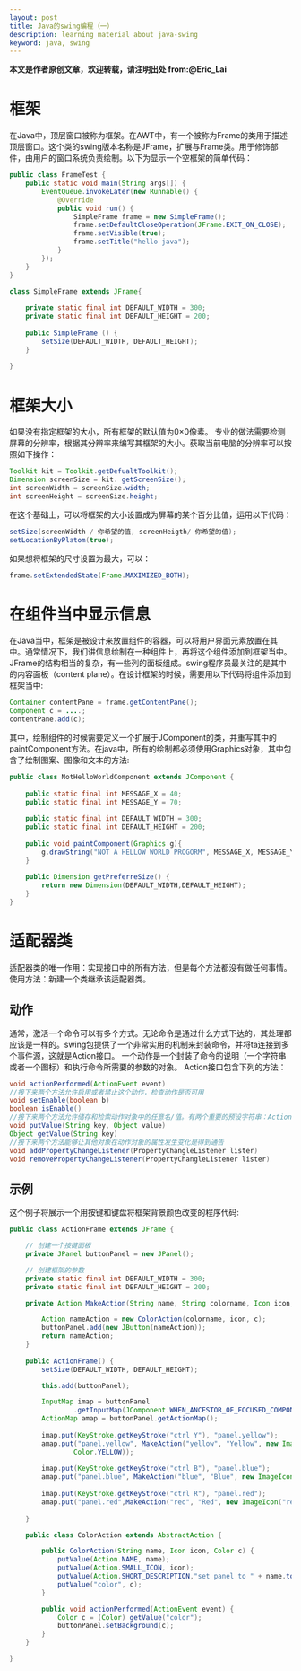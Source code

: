 ```yaml
---
layout: post
title: Java的swing编程（一）
description: learning material about java-swing
keyword: java, swing
---
```

**本文是作者原创文章，欢迎转载，请注明出处 from:@Eric_Lai**
# 框架

在Java中，顶层窗口被称为框架。在AWT中，有一个被称为Frame的类用于描述顶层窗口。这个类的swing版本名称是JFrame，扩展与Frame类。用于修饰部件，由用户的窗口系统负责绘制。以下为显示一个空框架的简单代码：

```java
public class FrameTest {	
	public static void main(String args[]) {
		EventQueue.invokeLater(new Runnable() {			
			@Override
			public void run() {
				SimpleFrame frame = new SimpleFrame();
				frame.setDefaultCloseOperation(JFrame.EXIT_ON_CLOSE);
				frame.setVisible(true);
				frame.setTitle("hello java");				
			}
		});
	}
}
```

```java
class SimpleFrame extends JFrame{
	
	private static final int DEFAULT_WIDTH = 300;
	private static final int DEFAULT_HEIGHT = 200;
	
	public SimpleFrame () {
		setSize(DEFAULT_WIDTH, DEFAULT_HEIGHT);
	}
	
}
```

# 框架大小

如果没有指定框架的大小，所有框架的默认值为0×0像素。
专业的做法需要检测屏幕的分辨率，根据其分辨率来编写其框架的大小。获取当前电脑的分辨率可以按照如下操作：

```java
Toolkit kit = Toolkit.getDefualtToolkit();
Dimension screenSize = kit. getScreenSize();
int screenWidth = screenSize.width;
int screenHeight = screenSize.height;
```
在这个基础上，可以将框架的大小设置成为屏幕的某个百分比值，运用以下代码：

```java
setSize(screenWidth / 你希望的值, screenHeigth/ 你希望的值);
setLocationByPlatom(true);
```
如果想将框架的尺寸设置为最大，可以：

```java
frame.setExtendedState(Frame.MAXIMIZED_BOTH);
```

# 在组件当中显示信息

在Java当中，框架是被设计来放置组件的容器，可以将用户界面元素放置在其中。通常情况下，我们讲信息绘制在一种组件上，再将这个组件添加到框架当中。JFrame的结构相当的复杂，有一些列的面板组成。swing程序员最关注的是其中的内容面板（content plane）。在设计框架的时候，需要用以下代码将组件添加到框架当中:

```java
Container contentPane = frame.getContentPane();
Component c = ....;
contentPane.add(c);
```
其中，绘制组件的时候需要定义一个扩展于JComponent的类，并重写其中的paintComponent方法。在java中，所有的绘制都必须使用Graphics对象，其中包含了绘制图案、图像和文本的方法:

```java
public class NotHelloWorldComponent extends JComponent {
	
	public static final int MESSAGE_X = 40;
	public static final int MESSAGE_Y = 70;
	
	public static final int DEFAULT_WIDTH = 300;
	public static final int DEFAULT_HEIGHT = 200;
	
	public void paintComponent(Graphics g){
		g.drawString("NOT A HELLOW WORLD PROGORM", MESSAGE_X, MESSAGE_Y);
	}
	
	public Dimension getPreferreSize() {
		return new Dimension(DEFAULT_WIDTH,DEFAULT_HEIGHT);
	}
}
```
# 适配器类

适配器类的唯一作用：实现接口中的所有方法，但是每个方法都没有做任何事情。
使用方法：新建一个类继承该适配器类。
## 动作

通常，激活一个命令可以有多个方式。无论命令是通过什么方式下达的，其处理都应该是一样的。swing包提供了一个非常实用的机制来封装命令，并将ta连接到多个事件源，这就是Action接口。
一个动作是一个封装了命令的说明（一个字符串或者一个图标）和执行命令所需要的参数的对象。
Action接口包含下列的方法：

```java
void actionPerformed(ActionEvent event)
//接下来两个方法允许启用或者禁止这个动作，检查动作是否可用
void setEnable(boolean b)
boolean isEnable()
//接下来两个方法允许储存和检索动作对象中的任意名/值。有两个重要的预设字符串：Action.NAME和Action.SMALL_ICON
void putValue(String key, Object value)
Object getValue(String key)
//接下来两个方法能够让其他对象在动作对象的属性发生变化是得到通告
void addPropertyChangeListener(PropertyChangleListener lister)
void removePropertyChangeListener(PropertyChangleListener lister)
```

## 示例

这个例子将展示一个用按键和键盘将框架背景颜色改变的程序代码:

```java
public class ActionFrame extends JFrame {

	// 创建一个按键面板
	private JPanel buttonPanel = new JPanel();

	// 创建框架的参数
	private static final int DEFAULT_WIDTH = 300;
	private static final int DEFAULT_HEIGHT = 200;

	private Action MakeAction(String name, String colorname, Icon icon, Color c) {

		Action nameAction = new ColorAction(colorname, icon, c);
		buttonPanel.add(new JButton(nameAction));
		return nameAction;
	}
	
	public ActionFrame() {
		setSize(DEFAULT_WIDTH, DEFAULT_HEIGHT);

		this.add(buttonPanel);

		InputMap imap = buttonPanel
				.getInputMap(JComponent.WHEN_ANCESTOR_OF_FOCUSED_COMPONENT);
		ActionMap amap = buttonPanel.getActionMap();
		
		imap.put(KeyStroke.getKeyStroke("ctrl Y"), "panel.yellow");
		amap.put("panel.yellow", MakeAction("yellow", "Yellow", new ImageIcon("yellow-ball.gif"),
				Color.YELLOW));
		
		imap.put(KeyStroke.getKeyStroke("ctrl B"), "panel.blue");
		amap.put("panel.blue", MakeAction("blue", "Blue", new ImageIcon("blue-ball.gif"), Color.BLUE));
		
		imap.put(KeyStroke.getKeyStroke("ctrl R"), "panel.red");
		amap.put("panel.red",MakeAction("red", "Red", new ImageIcon("red-ball.gif"), Color.RED));
		
	}

	public class ColorAction extends AbstractAction {

		public ColorAction(String name, Icon icon, Color c) {
			putValue(Action.NAME, name);
			putValue(Action.SMALL_ICON, icon);
			putValue(Action.SHORT_DESCRIPTION,"set panel to " + name.toLowerCase());
			putValue("color", c);
		}

		public void actionPerformed(ActionEvent event) {
			Color c = (Color) getValue("color");
			buttonPanel.setBackground(c);
		}
	}

}
```


